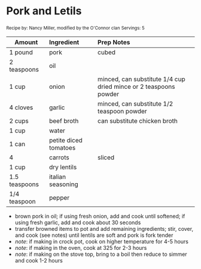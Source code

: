 # Pork and Letils

<small>Recipe by: Nancy Miller, modified by the O'Connor clan</small>
<small>Servings: 5</small>

| Amount        | Ingredient            | Prep Notes                                                       |
| ------------- | :-------------------- | :--------------------------------------------------------------- |
| 1 pound       | pork                  | cubed                                                            |
| 2 teaspoons   | oil                   |                                                                  |
| 1 cup         | onion                 | minced, can substitute 1/4 cup dried mince or 2 teaspoons powder |
| 4 cloves      | garlic                | minced, can substitute 1/2 teaspoon powder                       |
| 2 cups        | beef broth            | can substitute chicken broth                                     |
| 1 cup         | water                 |                                                                  |
| 1 can         | petite diced tomatoes |                                                                  |
| 4             | carrots               | sliced                                                           |
| 1 cup         | dry lentils           |                                                                  |
| 1.5 teaspoons | italian seasoning     |                                                                  |
| 1/4 teaspoon  | pepper                |                                                                  |

- brown pork in oil; if using fresh onion, add and cook until softened; if using fresh garlic, add and cook about 30 seconds
- transfer browned items to pot and add remaining ingredients; stir, cover, and cook (see notes) until lentils are soft and pork is fork tender
- _note_: if making in crock pot, cook on higher temperature for 4-5 hours
- _note_: if making in the oven, cook at 325 for 2-3 hours
- _note_: if making on the stove top, bring to a boil then reduce to simmer and cook 1-2 hours

